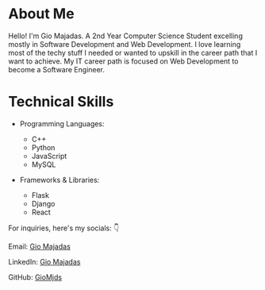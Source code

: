 # About Me

Hello! I'm Gio Majadas. A 2nd Year Computer Science Student excelling mostly in Software Development and Web Development. I love learning most of the techy stuff I needed or wanted to upskill in the career path that I want to achieve. My IT career path is focused on Web Development to become a Software Engineer.

# Technical Skills 

- Programming Languages:
    - C++
    - Python
    - JavaScript
    - MySQL

- Frameworks & Libraries:
    - Flask
    - Django
    - React

For inquiries, here's my socials: 👇

Email: [Gio Majadas](giomjds@gmail.com)

LinkedIn: [Gio Majadas](https://www.linkedin.com/in/giomjds/)

GitHub: [GioMjds](https://www.github.com/GioMjds)